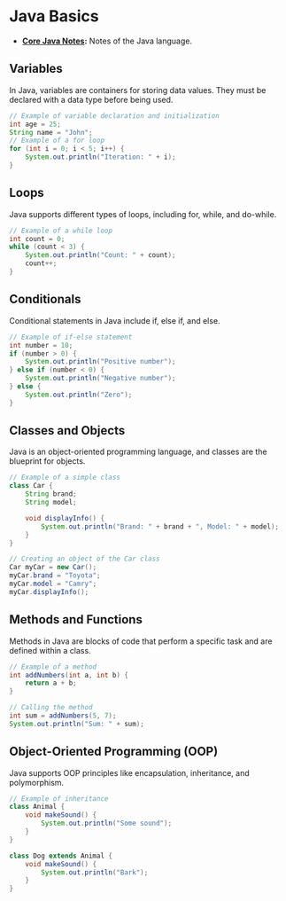 # Java Basics

- **[Core Java Notes](10-Core-java-notes.pdf):** Notes of the Java language.

## Variables

In Java, variables are containers for storing data values. They must be declared with a data type before being used.

```java
// Example of variable declaration and initialization
int age = 25;
String name = "John";
// Example of a for loop
for (int i = 0; i < 5; i++) {
    System.out.println("Iteration: " + i);
}
```
## Loops
Java supports different types of loops, including for, while, and do-while.

```java
// Example of a while loop
int count = 0;
while (count < 3) {
    System.out.println("Count: " + count);
    count++;
}
```
## Conditionals
Conditional statements in Java include if, else if, and else.

```java
// Example of if-else statement
int number = 10;
if (number > 0) {
    System.out.println("Positive number");
} else if (number < 0) {
    System.out.println("Negative number");
} else {
    System.out.println("Zero");
}
```
## Classes and Objects
Java is an object-oriented programming language, and classes are the blueprint for objects.

```java
// Example of a simple class
class Car {
    String brand;
    String model;

    void displayInfo() {
        System.out.println("Brand: " + brand + ", Model: " + model);
    }
}

// Creating an object of the Car class
Car myCar = new Car();
myCar.brand = "Toyota";
myCar.model = "Camry";
myCar.displayInfo();

```
## Methods and Functions
Methods in Java are blocks of code that perform a specific task and are defined within a class.

```java
// Example of a method
int addNumbers(int a, int b) {
    return a + b;
}

// Calling the method
int sum = addNumbers(5, 7);
System.out.println("Sum: " + sum);

```
## Object-Oriented Programming (OOP)
Java supports OOP principles like encapsulation, inheritance, and polymorphism.

```java
// Example of inheritance
class Animal {
    void makeSound() {
        System.out.println("Some sound");
    }
}

class Dog extends Animal {
    void makeSound() {
        System.out.println("Bark");
    }
}
```
